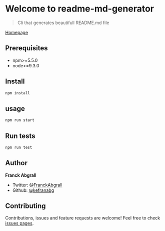 # Welcome to readme-md-generator

> Cli that generates beautifull README.md file

[Homepage]()

## Prerequisites
* npm>=5.5.0
* node>=9.3.0

## Install
```bash
npm install
```

## usage
```bash
npm run start
```

## Run tests
```bash
npm run test
```

## Author

**Franck Abgrall**
* Twitter: [@FranckAbgrall]()
* Github: [@kefranabg]()

## Contributing
Contributions, issues and feature requests are welcome! 
Feel free to check [issues pages]().
